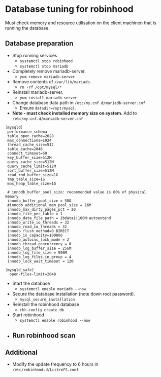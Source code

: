# Database tuning for robinhood

Must check memory and resource utilisation on the client machinen that is running the database.

## Database preparation
- Stop running services
  - `systemctl stop robinhood`
  - `systemctl stop mariadb`
- Completely remove mariadb-server.
  - `yum remove mariadb-server`
- Remove contents of `/var/lib/mariadb`.
  - `rm -rf /opt/mysql/*`
- Reinstall mariadb-server.
  - `yum install mariadb-server`
- Change database data path in `/etc/my.cnf.d/mariadb-server.cnf`
  - Ensure `datadir=/opt/mysql`.
- **Note - must check installed memory size on system.**  Add to `/etc/my.cnf.d/mariadb-server.cnf`
```
[mysqld]
 performance_schema
 table_open_cache=2028
 max_connections=1024
 thread_cache_size=512
 table_cache=2048
 connect_timeout=60
 key_buffer_size=512M
 query_cache_size=512M
 query_cache_limit=512M
 sort_buffer_size=512M
 read_rnd_buffer_size=1G
 tmp_table_size=1G
 max_heap_table_size=1G

 # innodb_buffer_pool_size: recommended value is 80% of physical memory
 innodb_buffer_pool_size = 50G
 #innodb_additional_mem_pool_size = 16M
 innodb_max_dirty_pages_pct = 20
 innodb_file_per_table = 1
 innodb_data_file_path = ibdata1:100M:autoextend
 innodb_write_io_threads = 32
 innodb_read_io_threads = 32
 innodb_flush_method=O_DIRECT
 innodb_io_capacity=100000
 innodb_autoinc_lock_mode = 2
 innodb_thread_concurrency = 0
 innodb_log_buffer_size = 256M
 innodb_log_file_size = 900M
 innodb_log_files_in_group = 4
 innodb_lock_wait_timeout = 120

[mysqld_safe]
  open-files-limit=2048
```
- Start the database
  - `systemctl enable mariadb --now` 
- Secure the database installation (note down root password).
  - `mysql_secure_installation`
- Reinstall the robinhood database
  - `rbh-config create_db`
- Start robinhood
  - `systemctl enable robinhood --now` 
- Run robinhood scan
  - 
   
## Additional   
- Modify the update frequency to 6 hours in `/etc/robinhood.d/LustreFS.conf`
